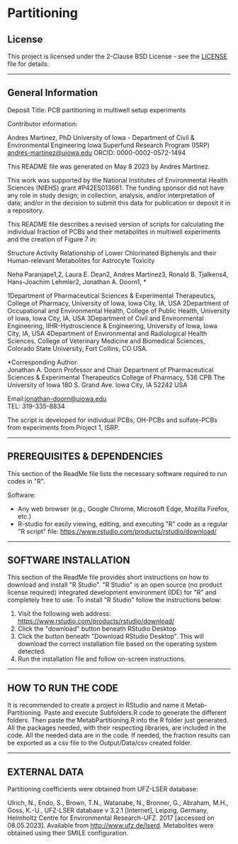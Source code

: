 # Partitioning

## License

This project is licensed under the 2-Clause BSD License - see the [LICENSE](LICENSE) file for details.

----------------------
General Information
----------------------

Deposit Title: PCB partitioning in multiwell setup experiments

Contributor information:

Andres Martinez, PhD
University of Iowa - Department of Civil & Environmental Engineering
Iowa Superfund Research Program (ISRP)
andres-martinez@uiowa.edu
ORCID: 0000-0002-0572-1494

This README file was generated on May 8 2023 by Andres Martinez.

This work was supported by the National Institutes of Environmental Health Sciences (NIEHS) grant #P42ES013661.  The funding sponsor did not have any role in study design; in collection, analysis, and/or interpretation of data; and/or in the decision to submit this data for publication or deposit it in a repository.

This README file describes a revised version of scripts for calculating the individual fraction of PCBs and their metabolites in multiwell experiments and the creation of Figure 7 in:

Structure Activity Relationship of Lower Chlorinated Biphenyls and their Human-relevant Metabolites for Astrocyte Toxicity 

Neha Paranjape1,2, Laura E. Dean2, Andres Martinez3, Ronald B. Tjalkens4, Hans-Joachim Lehmler2, Jonathan A. Doorn1, * 

1Department of Pharmaceutical Sciences & Experimental Therapeutics, College of Pharmacy, University of Iowa, Iowa City, IA, USA
2Department of Occupational and Environmental Health, College of Public Health, University of Iowa, Iowa City, IA, USA
3Department of Civil and Environmental Engineering, IIHR-Hydroscience & Engineering, University of Iowa, Iowa City, IA, USA
4Department of Environmental and Radiological Health Sciences, College of Veterinary Medicine and Biomedical Sciences, Colorado State University, Fort Collins, CO USA. 

 *Corresponding Author:  
 Jonathan A. Doorn 
Professor and Chair 
Department of Pharmaceutical Sciences & Experimental Therapeutics 
College of Pharmacy, 536 CPB 
The University of Iowa 
180 S. Grand Ave. 
Iowa City, IA  52242 USA 
 
Email:jonathan-doorn@uiowa.edu  
TEL: 319-335-8834

The script is developed for individual PCBs, OH-PCBs and sulfate-PCBs from experiments from Project 1, ISRP.

--------
PREREQUISITES & DEPENDENCIES
--------

This section of the ReadMe file lists the necessary software required to run codes in "R".

Software:
- Any web browser (e.g., Google Chrome, Microsoft Edge, Mozilla Firefox, etc.)
- R-studio for easily viewing, editing, and executing "R" code as a regular "R script" file:
https://www.rstudio.com/products/rstudio/download/

--------
SOFTWARE INSTALLATION
--------

This section of the ReadMe file provides short instructions on how to download and install "R Studio".  "R Studio" is an open source (no product license required) integrated development environment (IDE) for "R" and completely free to use.  To install "R Studio" follow the instructions below:

1. Visit the following web address: https://www.rstudio.com/products/rstudio/download/
2. Click the "download" button beneath RStudio Desktop
3. Click the button beneath "Download RStudio Desktop".  This will download the correct installation file based on the operating system detected.
4. Run the installation file and follow on-screen instructions. 

--------
HOW TO RUN THE CODE
--------

It is recommended to create a project in RStudio and name it Metab-Partitioning. Paste and execute Subfolders.R code to generate the different folders. Then paste the MetabPartitioning.R into the R folder just generated. All the packages needed, with their respecting libraries, are included in the code. All the needed data are in the code. If needed, the fraction results can be exported as a csv file to the Output/Data/csv created folder.

--------
EXTERNAL DATA
--------

Partitioning coefficients were obtained from UFZ-LSER database:

Ulrich, N., Endo, S., Brown, T.N., Watanabe, N., Bronner, G., Abraham, M.H., Goss, K.-U., UFZ-LSER database v 3.2.1 [Internet], Leipzig, Germany, Helmholtz Centre for Environmental Research-UFZ. 2017 [accessed on 08.05.2023]. Available from http://www.ufz.de/lserd.
Metabolites were obtained using their SMILE configuration.
